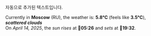 
자동으로 추가된 텍스트입니다.

<!--START_SECTION:weather:moscow-->
Currently in **Moscow** (RU), the weather is: **5.8°C** (feels like **3.5°C**), ***scattered clouds***<br/>
On *April 14, 2025*, the *sun rises* at 🌅**05:26** and *sets* at 🌇**19:32**.
<!--END_SECTION:weather-->
